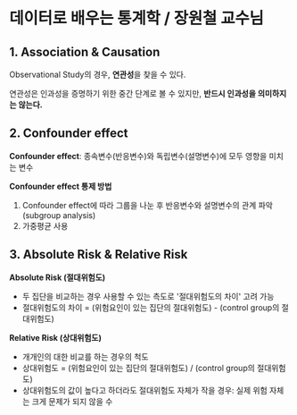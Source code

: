 # 데이터로 배우는 통계학 / 장원철 교수님

## 1. Association & Causation

Observational Study의 경우, <b>연관성</b>을 찾을 수 있다.

연관성은 인과성을 증명하기 위한 중간 단계로 볼 수 있지만, <b>반드시 인과성을 의미하지는 않는다.</b>

## 2. Confounder effect

<b>Confounder effect</b>: 종속변수(반응변수)와 독립변수(설명변수)에 모두 영향을 미치는 변수

<b>Confounder effect 통제 방법</b>

1) Confounder effect에 따라 그룹을 나눈 후 반응변수와 설명변수의 관계 파악 (subgroup analysis)
2) 가중평균 사용

## 3. Absolute Risk & Relative Risk

<b>Absolute Risk (절대위험도)</b>

* 두 집단을 비교하는 경우 사용할 수 있는 측도로 '절대위험도의 차이' 고려 가능
* 절대위험도의 차이 = (위험요인이 있는 집단의 절대위험도) - (control group의 절대위험도)


<b>Relative Risk (상대위험도)</b>

* 개개인의 대한 비교를 하는 경우의 척도
* 상대위험도 = (위험요인이 있는 집단의 절대위험도) / (control group의 절대위험도)
* 상대위험도의 값이 높다고 하더라도 절대위험도 자체가 작을 경우: 실제 위험 자체는 크게 문제가 되지 않을 수 
